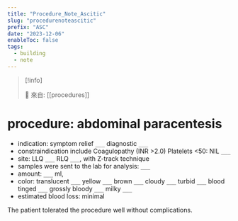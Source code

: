 ```yaml
---
title: "Procedure_Note_Ascitic"
slug: "procedurenoteascitic"
prefix: "ASC"
date: "2023-12-06"
enableToc: false
tags:
  - building
  - note
---
```


> [!info]
>
> 🌱 來自: [[procedures]]

# procedure: abdominal paracentesis

- indication: symptom relief `___` diagnostic `___`
- constraindication include Coagulopathy (INR >2.0) Platelets <50: NIL `___`
- site: LLQ `___` RLQ `___`, with Z-track technique
- samples were sent to the lab for analysis: `___`
- amount: `___` ml,
- color: translucent `___` yellow `___` brown `___` cloudy `___` turbid `___` blood tinged `___` grossly bloody `___` milky `___`
- estimated blood loss: minimal

The patient tolerated the procedure well without complications.
